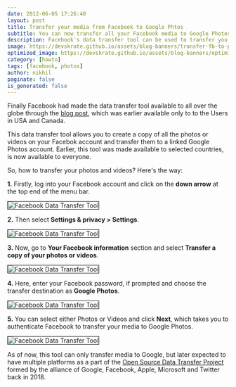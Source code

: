 ```yaml
---
date: 2012-06-05 17:26:40
layout: post
title: Transfer your media from Facebook to Google Phtos
subtitle: You can now transfer all your Facebook media to Google Photos
description: Facebook's data transfer tool can be used to transfer you Facebook media to Photos by Google
image: https://devskrate.github.io/assets/blog-banners/transfer-fb-to-photos.jpg
optimized_image: https://devskrate.github.io/assets/blog-banners/optimized/transfer-fb-to-photos-opt.webp
category: [howto]
tags: [facebook, photos]
author: nikhil
paginate: false
is_generated: false
---
```


Finally Facebook had made the data transfer tool available to all over the globe through the [blog post](https://about.fb.com/news/2019/12/data-portability-photo-transfer-tool/), which was earlier available only to to the Users in USA and Canada.

This data transfer tool allows you to create a copy of all the photos or videos on your Facebok account and transfer them to a linked Google Photos account. Earlier, this tool was made available to selected countries, is now available to everyone.

So, how to transfer your photos and videos? Here's the way:

**1.** Firstly, log into your Facebook account and click on the **down arrow** at the top end of the menu bar.

<img src="https://devskrate.github.io/assets/images/internet/fb-tool-down.webp" alt="Facebook Data Transfer Tool" title="Facebook Data Transfer Toolt" border= "1px solid #555">

**2.** Then select **Settings & privacy > Settings**.

<img src="https://devskrate.github.io/assets/images/internet/fb-tool-settings.webp" alt="Facebook Data Transfer Tool" title="Facebook Data Transfer Tool" border= "1px solid #555">

**3.** Now, go to **Your Facebook information** section and select **Transfer a copy of your photos or videos**.

<img src="https://devskrate.github.io/assets/images/internet/fb-tool-info.webp" alt="Facebook Data Transfer Tool" title="Facebook Data Transfer Tool" border= "1px solid #555">

**4.** Here, enter your Facebook password, if prompted and choose the transfer destination as **Google Photos**.

<img src="https://devskrate.github.io/assets/images/internet/fb-tool-password.webp" alt="Facebook Data Transfer Tool" title="Facebook Data Transfer Tool" border= "1px solid #555">

**5.** You can select either Photos or Videos and click **Next**, which takes you to authenticate Facebook to transfer your media to Google Photos.

<img src="https://devskrate.github.io/assets/images/internet/fb-tool-select.webp" alt="Facebook Data Transfer Tool" title="Facebook Data Transfer Tool" border= "1px solid #555">

As of now, this tool can only transfer media to Google, but later expected to have multiple platforms as a part of the [Open Source Data Transfer Project](https://datatransferproject.dev/) formed by the alliance of Google, Facebook, Apple, Microsoft and Twitter back in 2018.
